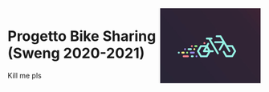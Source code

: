 <img src="progetto/img/logos/Codecycle logo.jpg" align="right" width="200" height="150" />

# Progetto Bike Sharing (Sweng 2020-2021)
Kill me pls
